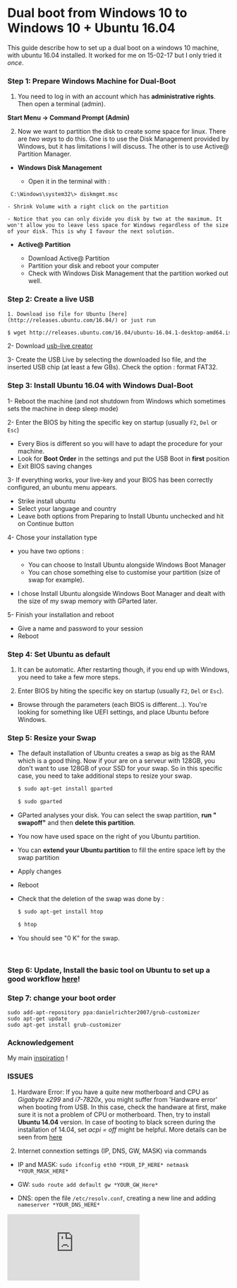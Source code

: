 # Dual boot from Windows 10 to Windows 10 + Ubuntu 16.04

This guide describe how to set up a dual boot on a windows 10 machine, with ubuntu 16.04 installed. It worked for me on 15-02-17 but I only tried it *once*.

### Step 1: Prepare Windows Machine for Dual-Boot
1. You need to log in with an account which has **administrative rights**. Then open a terminal (admin).

**Start Menu -> Command Prompt (Admin)**

2. Now we want to partition the disk to create some space for linux. There are *two ways* to do this. One is to use the Disk Management provided by Windows, but it has limitations I will discuss. The other is to use Active@ Partition Manager.

  * **Windows Disk Management**

    - Open it in the terminal with :

  ``` C:\Windows\system32\> diskmgmt.msc```

    - Shrink Volume with a right click on the partition

    - Notice that you can only divide you disk by two at the maximum. It won't allow you to leave less space for Windows regardless of the size of your disk. This is why I favour the next solution.

  * **Active@ Partition** 

    - Download Active@ Partition 
    - Partition your disk and reboot your computer
    - Check with Windows Disk Management that the partition worked out well.


### Step 2: Create a live USB

    1. Download iso file for Ubuntu [here](http://releases.ubuntu.com/16.04/) or just run


  ``` sh
  $ wget http://releases.ubuntu.com/16.04/ubuntu-16.04.1-desktop-amd64.iso 
  ```

  2- Download [usb-live creator](http://www.linuxliveusb.com/fr/download)

  3- Create the USB Live by selecting the downloaded Iso file, and the inserted USB chip (at least a few GBs). Check the option : format FAT32.

### Step 3: Install Ubuntu 16.04 with Windows Dual-Boot

1- Reboot the machine (and not shutdown from Windows which sometimes sets the machine in deep sleep mode)

2- Enter the BIOS by hiting  the specific key on startup (usually ```F2```, ```Del``` or ```Esc```)

* Every Bios is different so you will have to adapt the procedure for your machine.
* Look for **Boot Order** in the settings and put the USB Boot in **first** position
* Exit BIOS saving changes

3- If everything works, your live-key and your BIOS has been correctly configured, an ubuntu menu appears.

* Strike install ubuntu
* Select your language and country
* Leave both options from Preparing to Install Ubuntu unchecked and hit on Continue button

4- Chose your installation type

* you have two options :

  * You can choose to Install Ubuntu alongside Windows Boot Manager
  * You can chose something else to customise your partition (size of swap for example).

* I chose Install Ubuntu alongside Windows Boot Manager and dealt with the size of my swap memory with GParted later.


5- Finish your installation and reboot

* Give a name and password to your session
* Reboot

### Step 4: Set Ubuntu as default 

1. It can be automatic. After restarting though, if you end up with Windows, you need to take a few more steps.


2. Enter BIOS by hiting  the specific key on startup (usually ```F2```, ```Del``` or ```Esc```).

  * Browse through the parameters (each BIOS is different...). You're looking for something like UEFI settings, and place Ubuntu before Windows.

### Step 5: Resize your Swap
 * The default installation of Ubuntu creates a swap as big as the RAM which is a good thing. Now if your are on a serveur with 128GB, you don't want to use 128GB of your SSD for your swap. So in this specific case, you need to take additional steps to resize your swap.

   ```sh 
   $ sudo apt-get install gparted 
   ```
   ```sh
   $ sudo gparted 
   ```

* GParted analyses your disk. You can select the swap partition, **run " swapoff"** and then **delete this partition**.

* You now have used space on the right of you Ubuntu partition.

* You can **extend your Ubuntu partition** to fill the entire space left by the swap partition

* Apply changes

* Reboot

* Check that the deletion of the swap was done by :

   ```sh
   $ sudo apt-get install htop
   ```
   ```sh
   $ htop 
   ```

* You should see "0 K" for the swap.

   ​




### Step 6: Update, Install the basic tool on Ubuntu to set up a good workflow [here](https://github.com/ThibaultGROUEIX/useful-computer-vision-phd-resources/tree/master/useful_basic_install)!

### Step 7: change your boot order

``` shell
sudo add-apt-repository ppa:danielrichter2007/grub-customizer
sudo apt-get update
sudo apt-get install grub-customizer
```

### Acknowledgement 

 My main [inspiration](http://www.tecmint.com/install-ubuntu-16-04-alongside-with-windows-10-or-8-in-dual-boot/) ! 
 
 
### ISSUES

1. Hardware Error: If you have a quite new motherboard and CPU as *Gigabyte x299* and *i7-7820x*, you might suffer from 'Hardware error' when booting from USB. In this case, check the handware at first, make sure it is not a problem of CPU or motherboard. Then, try to install **Ubuntu 14.04** version. In case of booting to black screen during the installation of 14.04, set *acpi = off* might be helpful. More details can be seen from [here](https://askubuntu.com/questions/943461/cannot-install-ubuntu-14-16-17-on-i7-7820x-and-gigabyte-x299-ud4)

2. Internet connextion settings (IP, DNS, GW, MASK) via commands

  * IP and MASK: ```sudo ifconfig eth0 *YOUR_IP_HERE* netmask *YOUR_MASK_HERE*```
  
  * GW: ```sudo route add default gw *YOUR_GW_Here*```
  
  * DNS: open the file ```/etc/resolv.conf```, creating a new line and adding ```nameserver *YOUR_DNS_HERE*```


[![Analytics](https://ga-beacon.appspot.com/UA-91308638-2/github.com/ThibaultGROUEIX/useful-computer-vision-phd-resources/dual_boot.md?pixel)](https://github.com/ThibaultGROUEIX/useful-computer-vision-phd-resources/)
